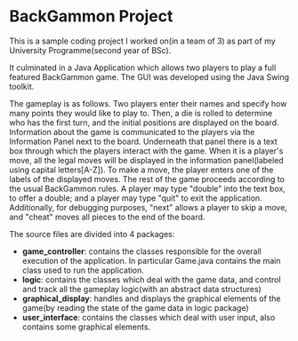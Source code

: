 # BackGammon Project

This is a sample coding project I worked on(in a team of 3) as part of my University Programme(second year of BSc).

It culminated in a Java Application which allows two players to play a full featured BackGammon game. The GUI was developed using the Java Swing toolkit.

The gameplay is as follows. Two players enter their names and specify how many points they would like to play to. Then, a die is rolled to determine who has the first turn, and the initial positions are displayed on the board. Information about the game is communicated to the players via the Information Panel next to the board. Underneath that panel there is a text box through which the players interact with the game. When it is a player's move, all the legal moves will be displayed in the information panel(labeled using capital letters[A-Z]). To make a move, the player enters one of the labels of the displayed moves. The rest of the game proceeds according to the usual BackGammon rules. A player may type "double" into the text box, to offer a double; and a player may type "quit" to exit the application. Additionally, for debugging purposes, "next" allows a player to skip a move, and "cheat" moves all pieces to the end of the board. 

The source files are divided into 4 packages:

* **game_controller**: contains the classes responsible for the overall execution of the application. In particular Game.java contains the main class used to run the application.
* **logic**: contains the classes which deal with the game data, and control and track all the gameplay logic(with an abstract data structures)
* **graphical_display**: handles and displays the graphical elements of the game(by reading the state of the game data in logic package)
* **user_interface**: contains the classes which deal with user input, also contains some graphical elements.
